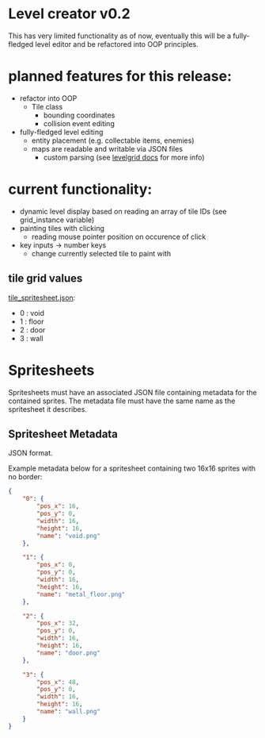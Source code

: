 # Level creator v0.2

This has very limited functionality as of now, eventually this will be a fully-fledged level editor and be refactored into OOP principles.

# planned features for this release:

- refactor into OOP
	- Tile class
		- bounding coordinates
		- collision event editing
- fully-fledged level editing
	- entity placement (e.g. collectable items, enemies)
	- maps are readable and writable via JSON files
		- custom parsing (see [levelgrid docs](levelgrid_docs.md) for more info)

# current functionality: 

- dynamic level display based on reading an array of tile IDs (see grid_instance variable)
- painting tiles with clicking
	- reading mouse pointer position on occurence of click
- key inputs -> number keys
	- change currently selected tile to paint with

## tile grid values

[tile_spritesheet.json](Assets/tile_spritesheet.json):

- 0 : void
- 1 : floor
- 2 : door
- 3 : wall

# Spritesheets

Spritesheets must have an associated JSON file containing metadata for the contained sprites. The metadata file must have the same name as the spritesheet it describes.

## Spritesheet Metadata

JSON format.

Example metadata below for a spritesheet containing two 16x16 sprites with no border:

```JSON
{
	"0": {
		"pos_x": 16,
		"pos_y": 0,
		"width": 16,
		"height": 16,
		"name": "void.png"
	},

	"1": {
		"pos_x": 0,
		"pos_y": 0,
		"width": 16,
		"height": 16,
		"name": "metal_floor.png"
	},

	"2": {
		"pos_x": 32,
		"pos_y": 0,
		"width": 16,
		"height": 16,
		"name": "door.png"
	},

	"3": {
		"pos_x": 48,
		"pos_y": 0,
		"width": 16,
		"height": 16,
		"name": "wall.png"
	}
}
```